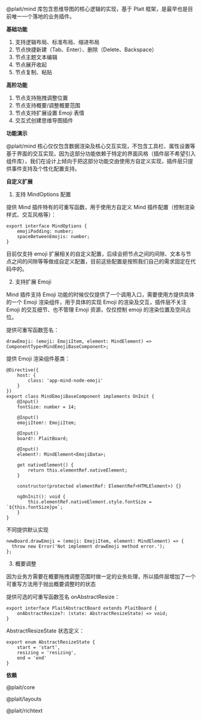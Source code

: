 

@plait/mind 库包含思维导图的核心逻辑的实现，基于 Plait 框架，是最早也是目前唯一一个落地的业务插件。



**基础功能**

1. 支持逻辑布局、标准布局、缩进布局
1. 节点快捷新建（Tab、Enter）、删除（Delete、Backspace）
1. 节点主题文本编辑
1. 节点展开收起
1. 节点复制、粘贴




**高阶功能**

1. 节点支持拖拽调整位置
1. 节点支持概要/调整概要范围
1. 节点支持扩展设置 Emoji 表情
1. 交互式创建思维导图插件




**功能演示**





@plait/mind 核心仅仅包含数据渲染及核心交互实现，不包含工具栏、属性设置等基于界面的交互实现，因为这部分功能依赖于特定的界面风格（插件层不希望引入组件库），我们在设计上倾向于把这部分功能交由使用方自定义实现，插件层只提供事件支持及个性化配置支持。



**自定义扩展**



1. 支持 MindOptions 配置

提供 Mind 插件特有的可重写函数，用于使用方自定义 Mind 插件配置（控制渲染样式、交互风格等）：

```
export interface MindOptions {
    emojiPadding: number;
    spaceBetweenEmojis: number;
}
```

目前仅支持 emoji 扩展相关的自定义配置，后续会把节点之间的间隙、文本与节点之间的间隙等等做成自定义配置，目前这些配置是按照我们自己的需求固定在代码中的。



2. 支持扩展 Emoji

Mind 插件支持 Emoji 功能的时候仅仅提供了一个调用入口，需要使用方提供具体的一个 Emoji 渲染组件，用于具体的实现 Emoji 的渲染及交互，插件层不关注 Emoji 的交互细节、也不管理 Emoji 资源，仅仅控制 emoji 的渲染位置及空间占位。

提供可重写函数签名：

```
drawEmoji: (emoji: EmojiItem, element: MindElement) => ComponentType<MindEmojiBaseComponent>;
```

提供 Emoji 渲染组件基类：

```
@Directive({
    host: {
        class: 'app-mind-node-emoji'
    }
})
export class MindEmojiBaseComponent implements OnInit {
    @Input()
    fontSize: number = 14;

    @Input()
    emojiItem!: EmojiItem;

    @Input()
    board!: PlaitBoard;

    @Input()
    element!: MindElement<EmojiData>;

    get nativeElement() {
        return this.elementRef.nativeElement;
    }

    constructor(protected elementRef: ElementRef<HTMLElement>) {}

    ngOnInit(): void {
        this.elementRef.nativeElement.style.fontSize = `${this.fontSize}px`;
    }
}
```

不同提供默认实现

```
newBoard.drawEmoji = (emoji: EmojiItem, element: MindElement) => {
  throw new Error('Not implement drawEmoji method error.');
};
```



3. 概要调整

因为业务方需要在概要拖拽调整范围时做一定的业务处理，所以插件层增加了一个可重写方法用于抛出概要调整时的状态

提供可选的可重写函数签名 onAbstractResize： 

```
export interface PlaitAbstractBoard extends PlaitBoard {
    onAbstractResize?: (state: AbstractResizeState) => void;
}
```

AbstractResizeState 状态定义：

```
export enum AbstractResizeState {
    start = 'start',
    resizing = 'resizing',
    end = 'end'
}
```



**依赖**

@plait/core

@plait/layouts

@plait/richtext



